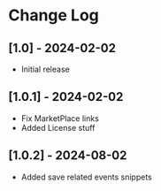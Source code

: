 # Change Log

## [1.0] - 2024-02-02

- Initial release

## [1.0.1] - 2024-02-02

- Fix MarketPlace links
- Added License stuff

## [1.0.2] - 2024-08-02

- Added save related events snippets